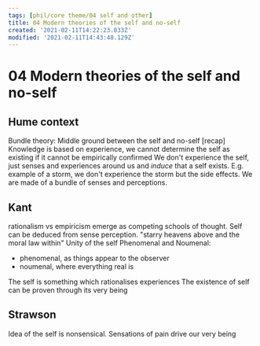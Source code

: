 ```yaml
---
tags: [phil/core theme/04 self and other]
title: 04 Modern theories of the self and no-self
created: '2021-02-11T14:22:23.033Z'
modified: '2021-02-11T14:43:48.129Z'
---
```


# 04 Modern theories of the self and no-self
## Hume context
Bundle theory:
Middle ground between the self and no-self
[recap]
Knowledge is based on experience, we cannot determine the self as existing if it cannot be empirically confirmed
We don't experience the self, just senses and experiences around us and *induce* that a self exists.
E.g. example of a storm, we don't experience the storm but the side effects.
We are made of a bundle of senses and perceptions.

## Kant
rationalism vs empiricism emerge as competing schools of thought.
Self can be deduced from sense perception.
"starry heavens above and the moral law within"
Unity of the self
Phenomenal and Noumenal:
- phenomenal, as things appear to the observer
- noumenal, where everything real is

The self is something which rationalises experiences
The existence of self can be proven through its very being
## Strawson
Idea of the self is nonsensical.
Sensations of pain drive our very being
